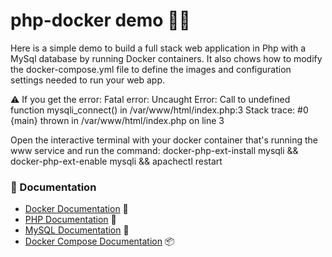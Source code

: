 # php-docker demo 🐋🚀

Here is a simple demo to build a full stack web application in Php with a MySql database by running Docker containers.
It also chows how to modify the docker-compose.yml file to define the images and configuration settings needed to run your web app. 

⚠️ If you get the error: Fatal error: Uncaught Error: Call to undefined function mysqli_connect() in /var/www/html/index.php:3 Stack trace: #0 {main} thrown in /var/www/html/index.php on line 3

Open the interactive terminal with your docker container that's running the www service and run the command: docker-php-ext-install mysqli && docker-php-ext-enable mysqli && apachectl restart

### 📄 Documentation
- [Docker Documentation](https://docs.docker.com/) 🐳
- [PHP Documentation](https://www.php.net/docs.php) 🐘
- [MySQL Documentation](https://dev.mysql.com/doc/) 🐬
- [Docker Compose Documentation](https://docs.docker.com/compose/) 📦
